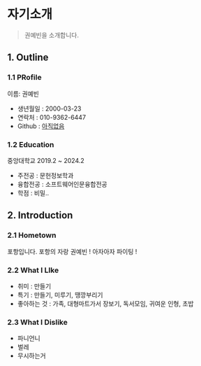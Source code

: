 # 자기소개
> 권예빈을 소개합니다.

## 1. Outline

### 1.1 PRofile

이름: 권예빈
- 생년월일 : 2000-03-23
- 연락처 : 010-9362-6447
- Github : [아직없음]()

### 1.2 Education

중앙대학교 2019.2 ~ 2024.2

- 주전공 : 문헌정보학과
- 융합전공 : 소프트웨어인문융합전공
- 학점 : 비밀..

## 2. Introduction

### 2.1 Hometown
포항입니다. 포항의 자랑 권예빈 ! 아자아자 파이팅 !

### 2.2 What I LIke
- 취미 : 만들기
- 특기 : 만들기, 미루기, 땡깡부리기
- 좋아하는 것 : 가족, 대형마트가서 장보기, 독서모임, 귀여운 인형, 초밥

### 2.3 What I Dislike
- 파니언니
- 벌레
- 무시하는거
